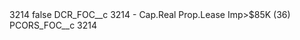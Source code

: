 <?xml version="1.0" encoding="UTF-8"?>
<CustomMetadata xmlns="http://soap.sforce.com/2006/04/metadata" xmlns:xsi="http://www.w3.org/2001/XMLSchema-instance" xmlns:xsd="http://www.w3.org/2001/XMLSchema">
    <label>3214</label>
    <protected>false</protected>
    <values>
        <field>DCR_FOC__c</field>
        <value xsi:type="xsd:string">3214 - Cap.Real Prop.Lease Imp&gt;$85K (36)</value>
    </values>
    <values>
        <field>PCORS_FOC__c</field>
        <value xsi:type="xsd:string">3214</value>
    </values>
</CustomMetadata>
